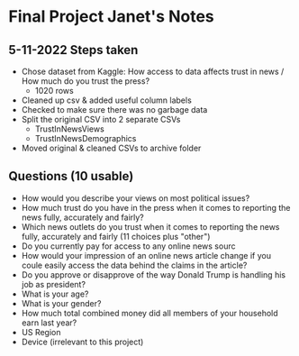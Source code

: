 # Final Project Janet's Notes
## 5-11-2022 Steps taken
* Chose dataset from Kaggle: How access to data affects trust in news / How much do you trust the press?
  * 1020 rows
* Cleaned up csv & added useful column labels
* Checked to make sure there was no garbage data
* Split the original CSV into 2 separate CSVs
  - TrustInNewsViews
  - TrustInNewsDemographics
* Moved original & cleaned CSVs to archive folder


## Questions (10 usable)
 * How would you describe your views on most political issues?
 * How much trust do you have in the press when it comes to reporting the news fully, accurately and fairly?
 * Which news outlets do you trust when it comes to reporting the news fully, accurately and fairly (11 choices plus "other")
 * Do you currently pay for access to any online news sourc
 * How would your impression of an online news article change if you coule easily access the data behind the claims in the article?
 * Do you approve or disapprove of the way Donald Trump is handling his job as president?
 * What is your age?
 * What is your gender?
 * How much total combined money did all members of your household earn last year?
 * US Region
 * Device (irrelevant to this project)

 
